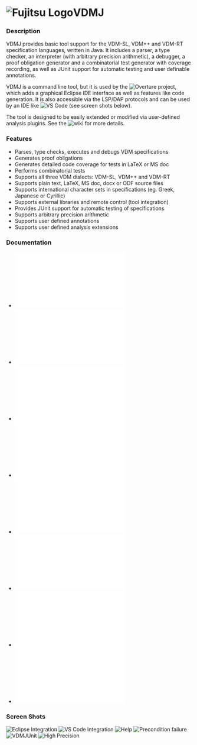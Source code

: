 
# ![Fujitsu Logo](/screenshots/fujitsu.png?raw=true "Fujitsu Logo")VDMJ
### Description

VDMJ provides basic tool support for the VDM-SL, VDM++ and VDM-RT specification languages, written in Java. It includes a parser, a type checker, an interpreter (with arbitrary precision arithmetic), a debugger, a proof obligation generator and a combinatorial test generator with coverage recording, as well as JUnit support for automatic testing and user definable annotations.

VDMJ is a command line tool, but it is used by the ![Overture](https://github.com/overturetool/overture) project, which adds a graphical Eclipse IDE interface as well as features like code generation. It is also accessible via the LSP/DAP protocols and can be used by an IDE like ![VS Code](https://marketplace.visualstudio.com/items?itemName=overturetool.vdm-vscode) (see screen shots below).

The tool is designed to be easily extended or modified via user-defined analysis plugins. See the ![wiki](https://github.com/nickbattle/vdmj/wiki/VDMJ-Plugin-Architecture) for more details.

### Features

* Parses, type checks, executes and debugs VDM specifications
* Generates proof obligations
* Generates detailed code coverage for tests in LaTeX or MS doc
* Performs combinatorial tests
* Supports all three VDM dialects: VDM-SL, VDM++ and VDM-RT
* Supports plain text, LaTeX, MS doc, docx or ODF source files
* Supports international character sets in specifications (eg. Greek, Japanese or Cyrillic)
* Supports external libraries and remote control (tool integration)
* Provides JUnit support for automatic testing of specifications
* Supports arbitrary precision arithmetic
* Supports user defined annotations
* Supports user defined analysis extensions

### Documentation
* ![User Guide](/vdmj/documentation/UserGuide.pdf "User Guide")
* ![One Page Guide](/vdmj/documentation/OnePageGuide.pdf "One Page Guide")
* ![High Precision Guide](/vdmj/documentation/HighPrecisionGuide.pdf "High Precision Guide")
* ![VDMJUnit Guide](/vdmj/documentation/VDMJUnit.pdf "VDMJUnit Guide")
* ![Annotation Guide](/annotations/documentation/AnnotationGuide.pdf "Annotation Guide")
* ![Library Guide](/vdmj/documentation/LibraryGuide.pdf "Library Guide")
* ![External Format Guide](/vdmj/documentation/ExternalFormatGuide.pdf "External Format Guide")
* ![Plugin Writer's Guide](/lsp/documentation/PluginWritersGuide.pdf "Plugin Writer's Guide")

### Screen Shots
![Eclipse Integration](/screenshots/eclipse.jpg?raw=true "Eclipse Integration")
![VS Code Integration](/screenshots/vscode.png?raw=true "VS Code Integration")
![Help](/screenshots/help.jpg?raw=true "Help")
![Precondition failure](/screenshots/precondition.jpg?raw=true "Precondition failure")
![VDMJUnit](/screenshots/VDMJUnit.png?raw=true "VDMJUnit")
![High Precision](/screenshots/Precision.png?raw=true "High Precision")

